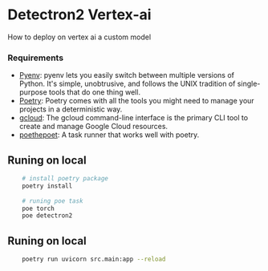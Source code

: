 # Detectron2 Vertex-ai
How to deploy on vertex ai a custom model

### Requirements
* [Pyenv]: pyenv lets you easily switch between multiple versions of Python. It's simple, unobtrusive, and follows the UNIX tradition of single-purpose tools that do one thing well.
* [Poetry]: Poetry comes with all the tools you might need to manage your projects in a deterministic way.
* [gcloud]: The gcloud command-line interface is the primary CLI tool to create and manage Google Cloud resources.
* [poethepoet]: A task runner that works well with poetry.


## Runing on local
```bash
    # install poetry package
    poetry install 
    
    # runing poe task
    poe torch 
    poe detectron2 
 ```   
## Runing on local
```bash
    poetry run uvicorn src.main:app --reload
```

## 

[Poetry]: https://python-poetry.org/
[gcloud]: https://cloud.google.com/sdk/gcloud/
[Pyenv]: https://github.com/pyenv/pyenv
[poethepoet]: https://github.com/nat-n/poethepoet
